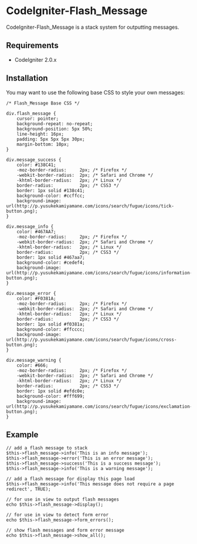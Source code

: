 # CodeIgniter-Flash_Message

CodeIgniter-Flash_Message is a stack system for outputting messages.


## Requirements

* CodeIgniter 2.0.x


## Installation

You may want to use the following base CSS to style your own messages:

	/* Flash_Message Base CSS */

	div.flash_message {
		cursor: pointer;
		background-repeat: no-repeat;
		background-position: 5px 50%;
		line-height: 16px;
		padding: 5px 5px 5px 30px;
		margin-bottom: 10px;
	}
	
	div.message_success {
		color: #138C41;
		-moz-border-radius: 	2px; /* Firefox */
		-webkit-border-radius: 	2px; /* Safari and Chrome */
		-khtml-border-radius: 	2px; /* Linux */ 
		border-radius: 			2px; /* CSS3 */
		border: 1px solid #138c41;
		background-color: #ccffcc;
		background-image: url(http://p.yusukekamiyamane.com/icons/search/fugue/icons/tick-button.png);
	}
	
	div.message_info {
		color: #467AA7;
		-moz-border-radius: 	2px; /* Firefox */
		-webkit-border-radius: 	2px; /* Safari and Chrome */
		-khtml-border-radius: 	2px; /* Linux */ 
		border-radius: 			2px; /* CSS3 */
		border: 1px solid #467aa7;
		background-color: #cedef4;
		background-image: url(http://p.yusukekamiyamane.com/icons/search/fugue/icons/information-button.png);
	}
	
	div.message_error {
		color: #F0381A;
		-moz-border-radius: 	2px; /* Firefox */
		-webkit-border-radius: 	2px; /* Safari and Chrome */
		-khtml-border-radius: 	2px; /* Linux */ 
		border-radius: 			2px; /* CSS3 */
		border: 1px solid #f0381a;
		background-color: #ffcccc;
		background-image: url(http://p.yusukekamiyamane.com/icons/search/fugue/icons/cross-button.png);
	}
	
	div.message_warning {
		color: #666;
		-moz-border-radius: 	2px; /* Firefox */
		-webkit-border-radius: 	2px; /* Safari and Chrome */
		-khtml-border-radius: 	2px; /* Linux */ 
		border-radius: 			2px; /* CSS3 */
		border: 1px solid #efdc0e;
		background-color: #fff699;
		background-image: url(http://p.yusukekamiyamane.com/icons/search/fugue/icons/exclamation-button.png);
	}
	

## Example

	// add a flash message to stack
	$this->flash_message->info('This is an info message');
	$this->flash_message->error('This is an error message');
	$this->flash_message->success('This is a success message');
	$this->flash_message->info('This is a warning message');
	
	// add a flash message for display this page load
	$this->flash_message->info('This message does not require a page redirect', TRUE);
	
	// for use in view to output flash messages
	echo $this->flash_message->display();
	
	// for use in view to detect form error
	echo $this->flash_message->form_errors();
	
	// show flash messages and form error message
	echo $this->flash_message->show_all();